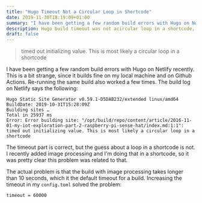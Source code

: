 ```yaml
---
title: "Hugo Timeout Not a Circular Loop in Shortcode"
date: 2019-11-30T18:19:09+01:00
summary: "I have been getting a few random build errors with Hugo on Netlify recently. This is a bit strange, since it builds fine on my local machine and with Github Actions. Re-running the same build also worked a few times. The build log on Netlify says the following..."
description: Hugo build timeout was not acircular loop in a shortcode, like the error message suggested.
draft: false
---
```


> timed out initializing value. This is most likely a circular loop in a shortcode

I have been getting a few random build errors with Hugo on Netlify recently. This is a bit strange, since it builds fine on my local machine and on Github Actions. Re-running the same build also worked a few times. The build log on Netlify says the following:

```
Hugo Static Site Generator v0.59.1-D5DAB232/extended linux/amd64 BuildDate: 2019-10-31T15:28:09Z
Building sites …
Total in 25937 ms
Error: Error building site: "/opt/build/repo/content/article/2016-11-01-my-iot-exploration-part-2-raspberry-pi-sense-hat/index.md:1:1": 
timed out initializing value. This is most likely a circular loop in a shortcode
```

The timeout part is correct, but the guess about a loop in a shortcode is not. I recently added image processing and I'm doing that in a shortcode, so it was pretty clear this problem was related to that. 

The actual problem is that the build with image processing takes longer than 10 seconds, which it the default timeout for a build. Increasing the timeout in my `config.toml` solved the problem:

```
timeout = 60000
```

